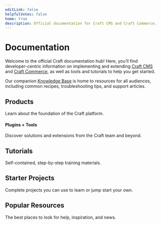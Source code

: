 ```yaml
---
editLink: false
helpfulVotes: false
home: true
description: Official documentation for Craft CMS and Craft Commerce.
---
```


# Documentation

Welcome to the official Craft documentation hub! Here, you’ll find developer-centric information on implementing and extending [Craft CMS](/4.x/) and [Craft Commerce](/commerce/4.x/), as well as tools and tutorials to help you get started.

Our companion [Knowledge Base](https://craftcms.com/knowledge-base) is home to resources for all audiences, including common recipes, troubleshooting tips, and support articles.

## Products

Learn about the foundation of the Craft platform.

<div class="w-full sm:flex sm:-mx-2 flex-wrap">
    <LinkPanel
        title="Craft CMS"
        subtitle="Flexible content management."
        link="/4.x/"
        icon="/docs/icons/craft.svg"
        currentVersion="4.x" />
    <LinkPanel
        title="Craft Commerce"
        subtitle="Custom, extensible ecommerce."
        link="/commerce/4.x/"
        icon="/docs/icons/commerce.svg"
        currentVersion="4.x" />
</div>

#### Plugins + Tools

Discover solutions and extensions from the Craft team and beyond.

<div class="sm:flex sm:flex-wrap">
    <div class="py-1 sm:w-1/2 sm:py-0">
        <IconLink
            title="Plugin Store"
            subtitle="Browse free and commercial plugins."
            link="https://plugins.craftcms.com"
            icon="/docs/icons/icon-plugin.svg"
            iconSize="large" />
    </div>
    <div class="py-1 sm:w-1/2 sm:py-0">
        <IconLink
            title="Craft Console"
            subtitle="Centralized license management."
            link="https://console.craftcms.com"
            icon="/docs/icons/icon-globe.svg"
            iconSize="large" />
    </div>
    <div class="py-1 sm:w-1/2 sm:py-0">
        <IconLink
            title="Generator"
            subtitle="Scaffold system components."
            link="https://github.com/craftcms/generator"
            icon="/docs/icons/icon-generator.svg"
            iconSize="large" />
    </div>
</div>

## Tutorials

Self-contained, step-by-step training materials.

<IconLink
    title="Intro to Craft CMS"
    subtitle="Learn the fundamentals by building a simple blog."
    link="/getting-started-tutorial/"
    icon="/docs/icons/icon-tutorial.svg" />

## Starter Projects

Complete projects you can use to learn or jump start your own.

<div class="w-full sm:flex sm:-mx-2">
    <LinkPanel
        title="Blog Starter"
        subtitle="craftcms/starter-blog"
        link="https://github.com/craftcms/starter-blog"
        :repo="true" />
    <LinkPanel
        title="Blank Slate"
        subtitle="craftcms/craft"
        link="https://github.com/craftcms/craft"
        :repo="true" />
</div>

## Popular Resources

The best places to look for help, inspiration, and news.

<div class="sm:flex sm:flex-wrap">
    <div class="py-1 sm:w-1/2 sm:py-0">
        <IconLink title="Website"
            subtitle="Our official website."
            link="https://craftcms.com/"
            icon="/docs/icons/icon-home.svg"
            icon-size="large"
        />
    </div>
    <div class="py-1 sm:w-1/2 sm:py-0">
        <IconLink title="Knowledge Base"
            subtitle="Supplemental help articles."
            link="https://craftcms.com/knowledge-base"
            icon="/docs/icons/icon-knowledge-base.svg"
            icon-size="large"
        />
    </div>
    <div class="py-1 sm:w-1/2 sm:py-0">
        <IconLink title="Dot All"
            subtitle="The annual Craft conference."
            link="https://craftcms.com/events"
            icon="/docs/icons/icon-dotall.svg"
            icon-size="large"
        />
    </div>
    <div class="py-1 sm:w-1/2 sm:py-0">
        <IconLink title="Community"
            subtitle="Find us online, or in-person."
            link="https://craftcms.com/community"
            icon="/docs/icons/icon-globe.svg"
            icon-size="large"
        />
    </div>
    <div class="py-1 sm:w-1/2 sm:py-0">
        <IconLink title="Stack Exchange"
            subtitle="Get help and help others."
            link="https://craftcms.stackexchange.com/"
            icon="/docs/icons/icon-stack-exchange.svg"
            icon-size="large"
        />
    </div>
    <div class="py-1 sm:w-1/2 sm:py-0">
        <IconLink title="Discord"
            subtitle="Meet the community."
            link="https://craftcms.com/discord"
            icon="/docs/icons/icon-discord.svg"
            icon-size="large"
        />
    </div>
    <div class="py-1 sm:w-1/2 sm:py-0">
        <IconLink title="Newsletter"
            subtitle="Updates, direct from our team."
            link="https://craftcms.com/newsletter"
            icon="/docs/icons/icon-craft-link-list.svg"
            icon-size="large"
        />
    </div>
    <div class="py-1 sm:w-1/2 sm:py-0">
        <IconLink title="Twitter"
            subtitle="The official Craft Twitter feed."
            link="https://twitter.com/craftcms"
            icon="/docs/icons/icon-twitter.svg"
            icon-size="large"
        />
    </div>
</div>

<div class="mt-6 sm:flex sm:flex-wrap">
    <div class="py-1 sm:w-1/2 sm:py-0">
        <IconLink title="CraftQuest"
            subtitle="Watch video courses."
            link="https://craftquest.io/"
            icon="/docs/icons/icon-craft-quest.svg"
            icon-size="large"
        />
    </div>
    <div class="py-1 sm:w-1/2 sm:py-0">
        <IconLink title="nystudio107 Blog"
            subtitle="Learn Craft and modern web development"
            link="https://nystudio107.com/blog"
            icon="/docs/icons/icon-nystudio107.svg"
            icon-size="large"
        />
    </div>
</div>
